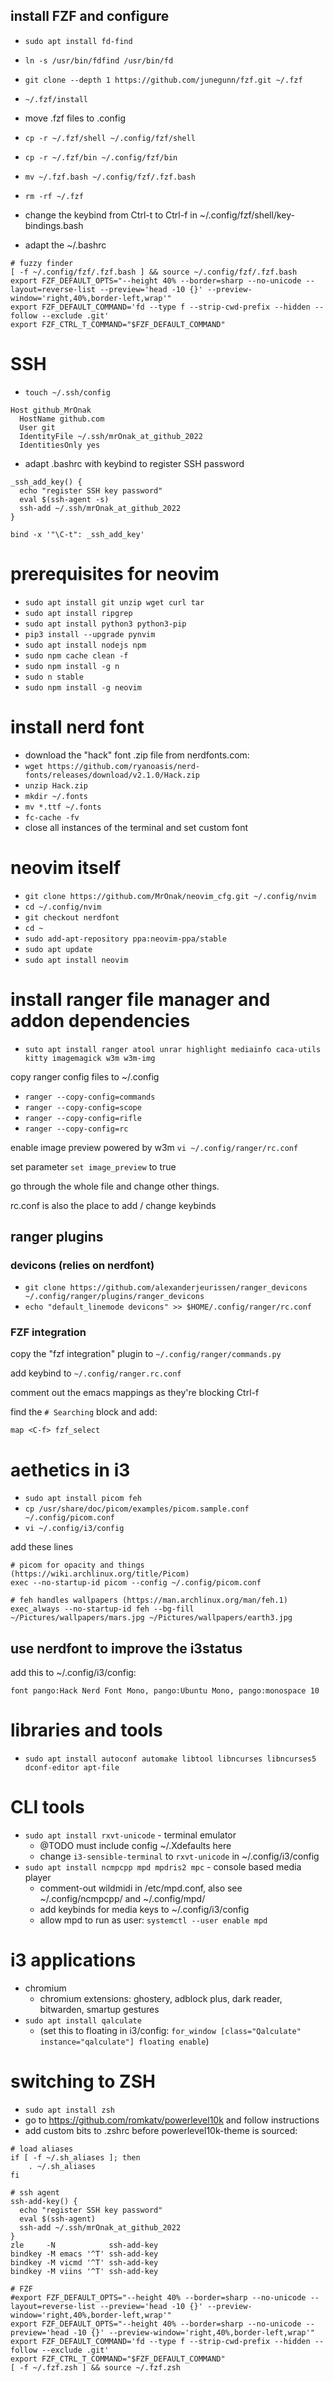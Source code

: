 ## install FZF and configure
* `sudo apt install fd-find`
* `ln -s /usr/bin/fdfind /usr/bin/fd`
* `git clone --depth 1 https://github.com/junegunn/fzf.git ~/.fzf`
* `~/.fzf/install`

* move .fzf files to .config
* `cp -r ~/.fzf/shell ~/.config/fzf/shell`
* `cp -r ~/.fzf/bin ~/.config/fzf/bin`
* `mv ~/.fzf.bash ~/.config/fzf/.fzf.bash`
* `rm -rf ~/.fzf`

* change the keybind from Ctrl-t to Ctrl-f in ~/.config/fzf/shell/key-bindings.bash

* adapt the ~/.bashrc
```
# fuzzy finder
[ -f ~/.config/fzf/.fzf.bash ] && source ~/.config/fzf/.fzf.bash
export FZF_DEFAULT_OPTS="--height 40% --border=sharp --no-unicode --layout=reverse-list --preview='head -10 {}' --preview-window='right,40%,border-left,wrap'"
export FZF_DEFAULT_COMMAND='fd --type f --strip-cwd-prefix --hidden --follow --exclude .git'
export FZF_CTRL_T_COMMAND="$FZF_DEFAULT_COMMAND"
```

# SSH
* `touch ~/.ssh/config`

```
Host github_MrOnak
  HostName github.com
  User git
  IdentityFile ~/.ssh/mrOnak_at_github_2022
  IdentitiesOnly yes
```

* adapt .bashrc with keybind to register SSH password
```
_ssh_add_key() {
  echo "register SSH key password"
  eval $(ssh-agent -s)
  ssh-add ~/.ssh/mrOnak_at_github_2022
}

bind -x '"\C-t": _ssh_add_key'
```

# prerequisites for neovim 
* `sudo apt install git unzip wget curl tar`
* `sudo apt install ripgrep`
* `sudo apt install python3 python3-pip`
* `pip3 install --upgrade pynvim`
* `sudo apt install nodejs npm`
* `sudo npm cache clean -f`
* `sudo npm install -g n`
* `sudo n stable`
* `sudo npm install -g neovim`

# install nerd font
* download the "hack" font .zip file from nerdfonts.com:
* `wget https://github.com/ryanoasis/nerd-fonts/releases/download/v2.1.0/Hack.zip`
* `unzip Hack.zip`
* `mkdir ~/.fonts`
* `mv *.ttf ~/.fonts`
* `fc-cache -fv`
* close all instances of the terminal and set custom font

# neovim itself
* `git clone https://github.com/MrOnak/neovim_cfg.git ~/.config/nvim`
* `cd ~/.config/nvim`
* `git checkout nerdfont`
* `cd ~`
* `sudo add-apt-repository ppa:neovim-ppa/stable`
* `sudo apt update`
* `sudo apt install neovim`

# install ranger file manager and addon dependencies
* `suto apt install ranger atool unrar highlight mediainfo caca-utils kitty imagemagick w3m w3m-img`

copy ranger config files to ~/.config
* `ranger --copy-config=commands`
* `ranger --copy-config=scope`
* `ranger --copy-config=rifle`
* `ranger --copy-config=rc`

enable image preview powered by w3m
`vi ~/.config/ranger/rc.conf`

set parameter `set image_preview` to true

go through the whole file and change other things. 

rc.conf is also the place to add / change keybinds

## ranger plugins
### devicons (relies on nerdfont)
* `git clone https://github.com/alexanderjeurissen/ranger_devicons ~/.config/ranger/plugins/ranger_devicons`
* `echo "default_linemode devicons" >> $HOME/.config/ranger/rc.conf`

### FZF integration
copy the "fzf integration" plugin to `~/.config/ranger/commands.py`

add keybind to `~/.config/ranger.rc.conf`

comment out the emacs mappings as they're blocking Ctrl-f

find the `# Searching` block and add:

`map <C-f> fzf_select`

# aethetics in i3
* `sudo apt install picom feh`
* `cp /usr/share/doc/picom/examples/picom.sample.conf ~/.config/picom.conf`
* `vi ~/.config/i3/config`

add these lines
```
# picom for opacity and things (https://wiki.archlinux.org/title/Picom) 
exec --no-startup-id picom --config ~/.config/picom.conf

# feh handles wallpapers (https://man.archlinux.org/man/feh.1)
exec_always --no-startup-id feh --bg-fill ~/Pictures/wallpapers/mars.jpg ~/Pictures/wallpapers/earth3.jpg

```

## use nerdfont to improve the i3status

add this to ~/.config/i3/config:

```
font pango:Hack Nerd Font Mono, pango:Ubuntu Mono, pango:monospace 10
```

# libraries and tools
* `sudo apt install autoconf automake libtool libncurses libncurses5 dconf-editor apt-file`

# CLI tools
* `sudo apt install rxvt-unicode` - terminal emulator
  * @TODO must include config ~/.Xdefaults here
  * change `i3-sensible-terminal` to `rxvt-unicode` in ~/.config/i3/config
* `sudo apt install ncmpcpp mpd mpdris2 mpc` - console based media player 
  * comment-out wildmidi in /etc/mpd.conf, also see ~/.config/ncmpcpp/ and ~/.config/mpd/
  * add keybinds for media keys to ~/.config/i3/config
  * allow mpd to run as user: `systemctl --user enable mpd`

# i3 applications
* chromium
  * chromium extensions: ghostery, adblock plus, dark reader, bitwarden, smartup gestures
* `sudo apt install qalculate`
  * (set this to floating in i3/config: `for_window [class="Qalculate" instance="qalculate"] floating enable`)

# switching to ZSH
* `sudo apt install zsh`
* go to https://github.com/romkatv/powerlevel10k and follow instructions
* add custom bits to .zshrc before powerlevel10k-theme is sourced:

```
# load aliases
if [ -f ~/.sh_aliases ]; then
    . ~/.sh_aliases
fi

# ssh agent
ssh-add-key() {
  echo "register SSH key password"
  eval $(ssh-agent)
  ssh-add ~/.ssh/mrOnak_at_github_2022
}
zle     -N            ssh-add-key
bindkey -M emacs '^T' ssh-add-key
bindkey -M vicmd '^T' ssh-add-key
bindkey -M viins '^T' ssh-add-key

# FZF
#export FZF_DEFAULT_OPTS="--height 40% --border=sharp --no-unicode --layout=reverse-list --preview='head -10 {}' --preview-window='right,40%,border-left,wrap'"
export FZF_DEFAULT_OPTS="--height 40% --border=sharp --no-unicode --preview='head -10 {}' --preview-window='right,40%,border-left,wrap'"
export FZF_DEFAULT_COMMAND='fd --type f --strip-cwd-prefix --hidden --follow --exclude .git'
export FZF_CTRL_T_COMMAND="$FZF_DEFAULT_COMMAND"
[ -f ~/.fzf.zsh ] && source ~/.fzf.zsh
```
